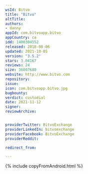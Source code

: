 ```yaml
---
wsId: Bitvo
title: "Bitvo"
altTitle: 
authors:
- danny
appId: com.bitvoapp.bitvo
appCountry: ca
idd: 1400304552
released: 2018-08-06
updated: 2021-10-05
version: "3.5.2"
stars: 3.04167
reviews: 24
size: 36807680
website: http://www.bitvo.com
repository: 
issue: 
icon: com.bitvoapp.bitvo.jpg
bugbounty: 
verdict: custodial
date: 2021-11-12
signer: 
reviewArchive:


providerTwitter: BitvoExchange
providerLinkedIn: bitvoexchange
providerFacebook: BitvoExchange
providerReddit: 

redirect_from:

---
```

{% include copyFromAndroid.html %}
